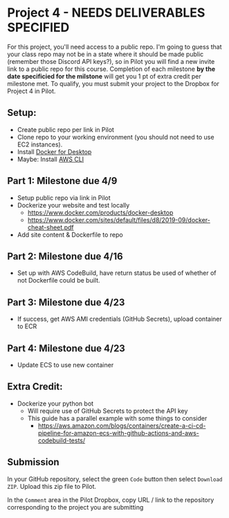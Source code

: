 # Project 4 - NEEDS DELIVERABLES SPECIFIED

For this project, you'll need access to a public repo.  I'm going to guess that your class repo may not be in a state where it should be made public (remember those Discord API keys?), so in Pilot you will find a new invite link to a public repo for this course.  Completion of each milestone **by the date specificied for the milstone** will get you 1 pt of extra credit per milestone met.  To qualify, you must submit your project to the Dropbox for Project 4 in Pilot.

## Setup:
- Create public repo per link in Pilot
- Clone repo to your working environment (you should not need to use EC2 instances).
- Install [Docker for Desktop](https://www.docker.com/products/docker-desktop) 
- Maybe: Install [AWS CLI](https://aws.amazon.com/cli/)

## Part 1:  Milestone due 4/9
- Setup public repo via link in Pilot
- Dockerize your website and test locally
    - https://www.docker.com/products/docker-desktop
    - https://www.docker.com/sites/default/files/d8/2019-09/docker-cheat-sheet.pdf
- Add site content & Dockerfile to repo

## Part 2: Milestone due 4/16
- Set up with AWS CodeBuild, have return status be used of whether of not Dockerfile could be built.

## Part 3: Milestone due 4/23
- If success, get AWS AMI credentials (GitHub Secrets), upload container to ECR

## Part 4: Milestone due 4/23
- Update ECS to use new container


## Extra Credit:
- Dockerize your python bot
    - Will require use of GitHub Secrets to protect the API key
    - This guide has a parallel example with some things to consider
        - https://aws.amazon.com/blogs/containers/create-a-ci-cd-pipeline-for-amazon-ecs-with-github-actions-and-aws-codebuild-tests/

## Submission

In your GitHub repository, select the green `Code` button then select `Download ZIP`. Upload this zip file to Pilot.

In the `Comment` area in the Pilot Dropbox, copy URL / link to the repository corresponding to the project you are submitting
